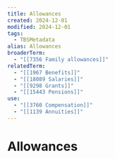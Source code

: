 ```yaml
---
title: Allowances
created: 2024-12-01
modified: 2024-12-01
tags:
  - TBSMetadata
alias: Allowances
broaderTerm:
  - "[[7356 Family allowances]]"
relatedTerm:
  - "[[1967 Benefits]]"
  - "[[18089 Salaries]]"
  - "[[9298 Grants]]"
  - "[[15443 Pensions]]"
use:
  - "[[3760 Compensation]]"
  - "[[1139 Annuities]]"
---
```

# Allowances
